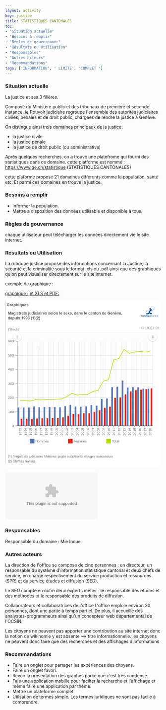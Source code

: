 ```yaml
---
layout: activity
key: justice
title: STATISTIQUES CANTONALES
toc:
- "Situation actuelle"
- "Besoins à remplir"
- "Règles de gouvernance"
- "Résultats ou Utilisation"
- "Responsables"
- "Autres acteurs"
- "Recommandations"
tags: ['INFORMATION', ' LIMITE', 'COMPLET ']
---
```


### Situation actuelle

La justice et ses 3 filières.

Composé du Ministère public et des tribunaux de première et seconde instance, le Pouvoir judiciaire regroupe l'ensemble des autorités judiciaires civiles, pénales et de droit public, chargées de rendre la justice à Genève.

On distingue ainsi trois domaines principaux de la justice:

* la justice civile
* la justice pénale
* la justice de droit public (ou administrative)


Après quelques recherches, on a trouvé une platefrome qui fourni des statistiques dans ce domaine. 
cette platforme est nommé :  https://www.ge.ch/statistique (STATISTIQUES CANTONALES)

cette plaforme propose 21 domaines différents comme la population, santé etc. Et parmi ces domaines en trouve la justice.


### Besoins à remplir

* Informer la population.
* Mettre a disposition des données utilisable et disponible à tous.


### Règles de gouvernance

chaque utilisateur peut télécharger les données directement vie le site internet.

### Résultats ou Utilisation

La rubrique justice propose des informations concernant la Justice, la sécurité et la criminalité sous le format .xls ou .pdf ainsi que des graphiques qu'on peut visualiser directement sur le site internet.

exemple de graphique :

[graphique :](https://www.ge.ch/statistique/domaines/apercu.asp?dom=19_02)
[ et XLS et PDF:](https://www.ge.ch/statistique/graphiques/affichage.asp?filtreGraph=19_02&dom=1)

![Graphe](images/magidtrstJudiciareSelonLesSexe.PNG)

![XLS](images/T_19_02_1_01.xls)

### Responsables

Responsable du domaine : Mie Inoue

### Autres acteurs

La direction de l'office se compose de cinq personnes : un directeur, un responsable du système d'information statistique cantonal et deux chefs de service, en charge respectivement du service production et ressources (SPR) et du service études et diffusion (SED).

Le SED compte en outre deux experts métier : le responsable des études et des méthodes et le responsable des produits de diffusion.

Collaborateurs et collaboratrices de l'office
L'office emploie environ 30 personnes, dont une partie à temps partiel. De plus, il accueille des analystes-programmeurs ainsi qu'un concepteur web départemental de l'OCSIN.

Les citoyens ne peuvent pas apporter une contribution au site internet donc la notion de wikinomie y est absente ==> titre informationnelle.
les citoyens ne peuvent donc faire que des recherches et des affichages d'informations

### Recommandations
* Faire un onglet pour partager les expériences des citoyens.
* Faire un onglet favori.
* Revoir la présentation des graphes parce que c'est très condensé.
* Faie une application mobille pour facilter la recherche et l'affichage et même faire une application par thème.
* Mettre un plateforme complet
* Utilsation de termes simple. Les termes juridiques ne sont pas facile à comprendre.
